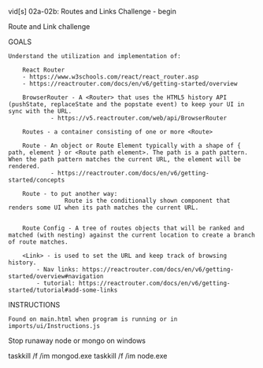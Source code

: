 vid[s] 02a-02b: Routes and Links Challenge - begin


Route and Link challenge

GOALS

    Understand the utilization and implementation of:

        React Router
        - https://www.w3schools.com/react/react_router.asp
        - https://reactrouter.com/docs/en/v6/getting-started/overview

        BrowserRouter - A <Router> that uses the HTML5 history API (pushState, replaceState and the popstate event) to keep your UI in sync with the URL.
                - https://v5.reactrouter.com/web/api/BrowserRouter

        Routes - a container consisting of one or more <Route>

        Route - An object or Route Element typically with a shape of { path, element } or <Route path element>. The path is a path pattern. When the path pattern matches the current URL, the element will be rendered.
                - https://reactrouter.com/docs/en/v6/getting-started/concepts

        Route - to put another way: 
                    Route is the conditionally shown component that renders some UI when its path matches the current URL.


        Route Config - A tree of routes objects that will be ranked and matched (with nesting) against the current location to create a branch of route matches.
            
        <Link> - is used to set the URL and keep track of browsing history.
            - Nav links: https://reactrouter.com/docs/en/v6/getting-started/overview#navigation
            - tutorial: https://reactrouter.com/docs/en/v6/getting-started/tutorial#add-some-links


INSTRUCTIONS

    Found on main.html when program is running or in imports/ui/Instructions.js



Stop runaway node or mongo on windows

taskkill /f /im mongod.exe
taskkill /f /im node.exe